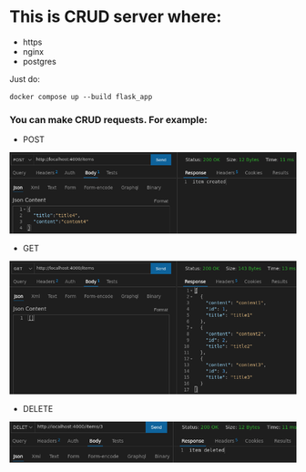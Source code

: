 # This is CRUD server where:
- https
- nginx
- postgres


Just do:

```
docker compose up --build flask_app
```

### You can make CRUD requests. For example:

- POST

![Screenshot](POST.png)

- GET

![Screenshot](images/GET.png)

- DELETE

![Screenshot](DELETE.png)